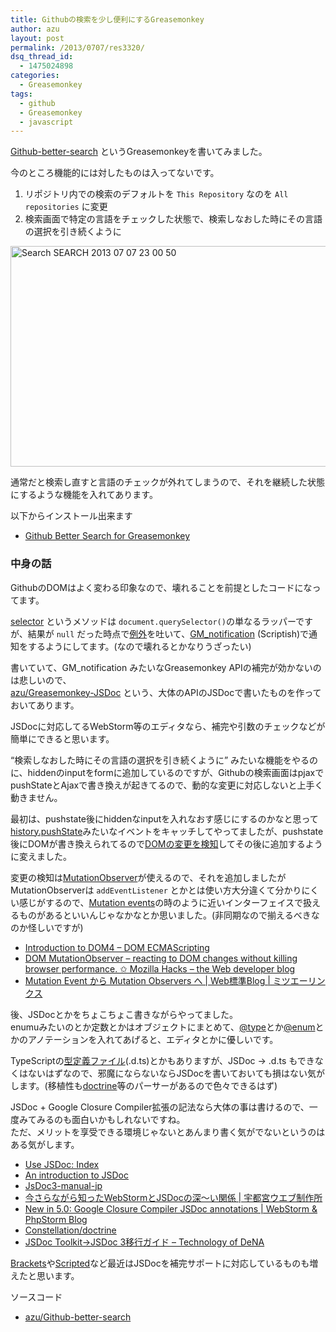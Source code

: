 ```yaml
---
title: Githubの検索を少し便利にするGreasemonkey
author: azu
layout: post
permalink: /2013/0707/res3320/
dsq_thread_id:
  - 1475024898
categories:
  - Greasemonkey
tags:
  - github
  - Greasemonkey
  - javascript
---
```

[Github-better-search][1] というGreasemonkeyを書いてみました。

今のところ機能的には対したものは入ってないです。

1.  リポジトリ内での検索のデフォルトを `This Repository` なのを `All repositories` に変更
2.  検索画面で特定の言語をチェックした状態で、検索しなおした時にその言語の選択を引き続くように

<img src="http://efcl.infol/wp-content/uploads/2013/07/cb498ea76d7c8264f149a244cb6dc088.jpg" alt="Search  SEARCH 2013 07 07 23 00 50" title="Search · SEARCH 2013-07-07 23-00-50.jpg" border="0" width="600" height="353" />

通常だと検索し直すと言語のチェックが外れてしまうので、それを継続した状態にするような機能を入れてあります。

以下からインストール出来ます

*   [Github Better Search for Greasemonkey][2]

### 中身の話

GithubのDOMはよく変わる印象なので、壊れることを前提としたコードになってます。

[selector][3] というメソッドは `document.querySelector()`の単なるラッパーですが、結果が `null` だった時点で[例外][4]を吐いて、[GM_notification][5] (Scriptish)で通知をするようにしてます。(なので壊れるとかなりうざったい)

書いていて、GM_notification みたいなGreasemonkey APIの補完が効かないのは悲しいので、  
[azu/Greasemonkey-JSDoc][6] という、大体のAPIのJSDocで書いたものを作っておいてあります。

JSDocに対応してるWebStorm等のエディタなら、補完や引数のチェックなどが簡単にできると思います。

&#8220;検索しなおした時にその言語の選択を引き続くように&#8221; みたいな機能をやるのに、hiddenのinputをformに追加しているのですが、Githubの検索画面はpjaxでpushStateとAjaxで書き換えが起きてるので、動的な変更に対応しないと上手く動きません。

最初は、pushstate後にhiddenなinputを入れなおす感じにするのかなと思って[history.pushState][7]みたいなイベントをキャッチしてやってましたが、pushstate後にDOMが書き換えられてるので[DOMの変更を検知][8]してその後に追加するように変えました。

変更の検知は[MutationObserver][9]が使えるので、それを追加しましたがMutationObserverは `addEventListener` とかとは使い方大分違くて分かりにくい感じがするので、[Mutation events][10]の時のように近いインターフェイスで扱えるものがあるといいんじゃなかなとか思いました。(非同期なので揃えるべきなのか怪しいですが)

*   [Introduction to DOM4 &#8211; DOM ECMAScripting][11]
*   [DOM MutationObserver – reacting to DOM changes without killing browser performance. ✩ Mozilla Hacks – the Web developer blog][12]
*   [Mutation Event から Mutation Observers へ | Web標準Blog | ミツエーリンクス][13]

後、JSDocとかをちょこちょこ書きながらやってました。  
enumuみたいのとか定数とかはオブジェクトにまとめて、[@type][14]とか[@enum][15]とかのアノテーションを入れてあげると、エディタとかに優しいです。

TypeScriptの[型定義ファイル][16](.d.ts)とかもありますが、JSDoc -> .d.ts もできなくはないはずなので、邪魔にならないならJSDocを書いておいても損はない気がします。(移植性も[doctrine][17]等のパーサーがあるので色々できるはず)

JSDoc + Google Closure Compiler拡張の記法なら大体の事は書けるので、一度みてみるのも面白いかもしれないですね。  
ただ、メリットを享受できる環境じゃないとあんまり書く気がでないというのはある気がします。

*   [Use JSDoc: Index][18]
*   [An introduction to JSDoc][19]
*   [JsDoc3-manual-jp][20]
*   [今さらながら知ったWebStormとJSDocの深〜い関係 | 宇都宮ウエブ制作所][21]
*   [New in 5.0: Google Closure Compiler JSDoc annotations | WebStorm & PhpStorm Blog][22]
*   [Constellation/doctrine][23]
*   [JSDoc Toolkit→JSDoc 3移行ガイド &#8211; Technology of DeNA][24]

[Brackets][25]や[Scripted][26]など最近はJSDocを補完サポートに対応しているものも増えたと思います。

ソースコード

*   [azu/Github-better-search][27]

 [1]: https://github.com/azu/Github-better-search "Github-better-search"
 [2]: http://userscripts.org/scripts/show/172760 "Github Better Search for Greasemonkey"
 [3]: https://github.com/azu/Github-better-search/blob/a84bf9a798519d91bb809dc708e0670fd217202d/github-better-search.user.js#L136 "selector"
 [4]: https://github.com/azu/Github-better-search/blob/a84bf9a798519d91bb809dc708e0670fd217202d/github-better-search.user.js#L156
 [5]: https://github.com/scriptish/scriptish/wiki/GM_notification "GM_notification"
 [6]: https://github.com/azu/Greasemonkey-JSDoc "azu/Greasemonkey-JSDoc"
 [7]: http://stackoverflow.com/questions/4570093/how-to-get-notified-about-changes-of-the-history-via-history-pushstate "history.pushState"
 [8]: https://github.com/azu/Github-better-search/blob/a84bf9a798519d91bb809dc708e0670fd217202d/github-better-search.user.js#L19
 [9]: https://github.com/azu/Github-better-search/blob/a84bf9a798519d91bb809dc708e0670fd217202d/github-better-search.user.js#L180 "MutationObserver"
 [10]: https://developer.mozilla.org/en-US/docs/Web/Guide/DOM/Events/Mutation_events "Mutation events"
 [11]: http://domes.lingua.heliohost.org/webapi/intro-domcore1.html "Introduction to DOM4 - DOM ECMAScripting"
 [12]: https://hacks.mozilla.org/2012/05/dom-mutationobserver-reacting-to-dom-changes-without-killing-browser-performance/ "DOM MutationObserver – reacting to DOM changes without killing browser performance. ✩ Mozilla Hacks – the Web developer blog"
 [13]: http://standards.mitsue.co.jp/archives/001538.html "Mutation Event から Mutation Observers へ | Web標準Blog | ミツエーリンクス"
 [14]: http://usejsdoc.org/tags-type.html "@type"
 [15]: http://usejsdoc.org/tags-enum.html "@enum"
 [16]: https://github.com/borisyankov/DefinitelyTyped
 [17]: https://github.com/Constellation/doctrine "doctrine"
 [18]: http://usejsdoc.org/index.html "Use JSDoc: Index"
 [19]: http://www.2ality.com/2011/08/jsdoc-intro.html "An introduction to JSDoc"
 [20]: https://sites.google.com/site/jsdoc3manualjp/home "JsDoc3-manual-jp"
 [21]: http://utweb.jp/blog/archives/1501 "今さらながら知ったWebStormとJSDocの深〜い関係 | 宇都宮ウエブ制作所"
 [22]: http://blog.jetbrains.com/webide/2012/08/closure-syntax/ "New in 5.0: Google Closure Compiler JSDoc annotations | WebStorm & PhpStorm Blog"
 [23]: https://github.com/Constellation/doctrine "Constellation/doctrine"
 [24]: http://engineer.dena.jp/2013/05/migration-from-jsdoc2-to-jsdoc3.html "JSDoc Toolkit→JSDoc 3移行ガイド - Technology of DeNA"
 [25]: http://brackets.io/ "Brackets"
 [26]: https://github.com/scripted-editor/scripted "Scripted"
 [27]: https://github.com/azu/Github-better-search "azu/Github-better-search"